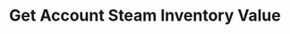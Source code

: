 ---
title: Get Account Steam Inventory Value
excerpt: Gets Account steam inventory value.
api:
  file: lolzteam-public-api-market.json
  operationId: Managing.SteamValueItem
deprecated: false
hidden: false
metadata:
  title: ''
  description: ''
  robots: index
next:
  description: ''
---